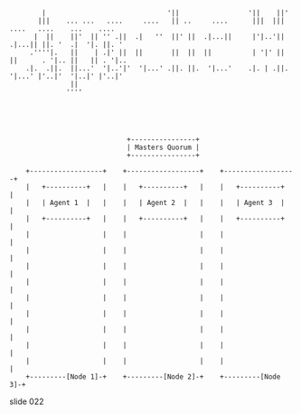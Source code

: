             |                              '||                 '||    ||'
           |||    ... ...   ....     ....   || ..     ....      |||  |||    ....   ....    ...    ....
          |  ||    ||'  || '' .||  .|   ''  ||' ||  .|...||     |'|..'||  .|...|| ||. '  .|  '|. ||. '
         .''''|.   ||    | .|' ||  ||       ||  ||  ||          | '|' ||  ||      . '|.. ||   || . '|..
        .|.  .||.  ||...'  '|..'|'  '|...' .||. ||.  '|...'    .|. | .||.  '|...' |'..|'  '|..|' |'..|'
                   ||
                  ''''





                                 +----------------+
                                 | Masters Quorum |
                                 +----------------+

        +------------------+    +------------------+    +------------------+
        |   +----------+   |    |   +----------+   |    |   +----------+   |
        |   | Agent 1  |   |    |   | Agent 2  |   |    |   | Agent 3  |   |
        |   +----------+   |    |   +----------+   |    |   +----------+   |
        |                  |    |                  |    |                  |
        |                  |    |                  |    |                  |
        |                  |    |                  |    |                  |
        |                  |    |                  |    |                  |
        |                  |    |                  |    |                  |
        |                  |    |                  |    |                  |
        |                  |    |                  |    |                  |
        |                  |    |                  |    |                  |
        |                  |    |                  |    |                  |
        +---------[Node 1]-+    +---------[Node 2]-+    +---------[Node 3]-+
















































































slide 022
